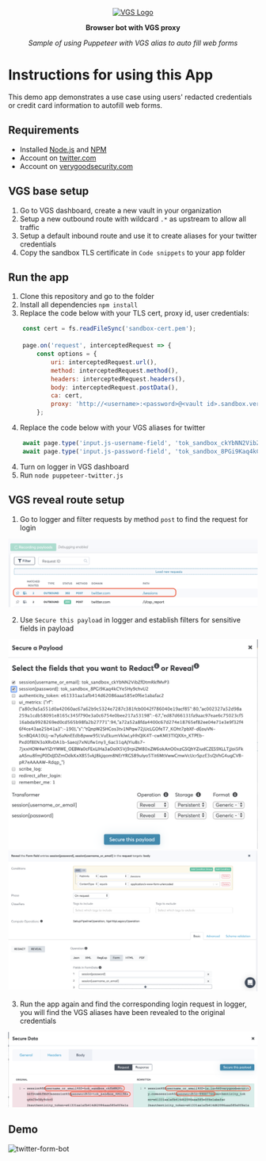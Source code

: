 <p align="center"><a href="https://www.verygoodsecurity.com/"><img src="https://avatars0.githubusercontent.com/u/17788525" width="128" alt="VGS Logo"></a></p>
<p align="center"><b>Browser bot with VGS proxy</b></p>
<p align="center"><i>Sample of using Puppeteer with VGS alias to auto fill web forms</i></p>

# Instructions for using this App
This demo app demonstrates a use case using users' redacted credentials or credit card information to autofill web forms.

## Requirements
- Installed [Node.js](https://nodejs.org/en/) and [NPM](https://www.npmjs.com/)
- Account on [twitter.com](https://twitter.com/)
- Account on [verygoodsecurity.com](https://www.verygoodsecurity.com/)

## VGS base setup
1. Go to VGS dashboard, create a new vault in your organization
2. Setup a new outbound route with wildcard `.*` as upstream to allow all traffic
3. Setup a default inbound route and use it to create aliases for your twitter credentials 
4. Copy the sandbox TLS certificate in `Code snippets` to your app folder

## Run the app
1. Clone this repository and go to the folder
2. Install all dependencies `npm install`
3. Replace the code below with your TLS cert, proxy id, user credentials:
```js
    const cert = fs.readFileSync('sandbox-cert.pem');

    page.on('request', interceptedRequest => {
        const options = {
            uri: interceptedRequest.url(),
            method: interceptedRequest.method(),
            headers: interceptedRequest.headers(),
            body: interceptedRequest.postData(),
            ca: cert,
            proxy: 'http://<username>:<password>@<vault id>.sandbox.verygoodproxy.com:8080'
        };
```
4. Replace the code below with your VGS aliases for twitter
```js
    await page.type('input.js-username-field', 'tok_sandbox_ckYbNN2VibZfDtmRkfMvP3');
    await page.type('input.js-password-field', 'tok_sandbox_8PGi9Kaq4kCYe5Hy9chvU2');
```
4. Turn on logger in VGS dashboard
5. Run `node puppeteer-twitter.js`

## VGS reveal route setup 
1. Go to logger and filter requests by method `post` to find the request for login

<img src="https://github.com/vgs-samples/headless-form-demo/blob/master/images/find-login-request.png?raw=true">

2. Use `Secure this payload` in logger and establish filters for sensitive fields in payload

<img src="https://github.com/vgs-samples/headless-form-demo/blob/master/images/select-fields.png?raw=true">

<img src="https://github.com/vgs-samples/headless-form-demo/blob/master/images/setup-routes.png?raw=true">

3. Run the app again and find the corresponding login request in logger, you will find the VGS aliases have been revealed to the original credentials

<img src="https://github.com/vgs-samples/headless-form-demo/blob/master/images/token-revealed.png?raw=true">

## Demo
![twitter-form-bot](https://github.com/vgs-samples/headless-form-demo/blob/master/images/twitter-login-reveal.gif?raw=true)






